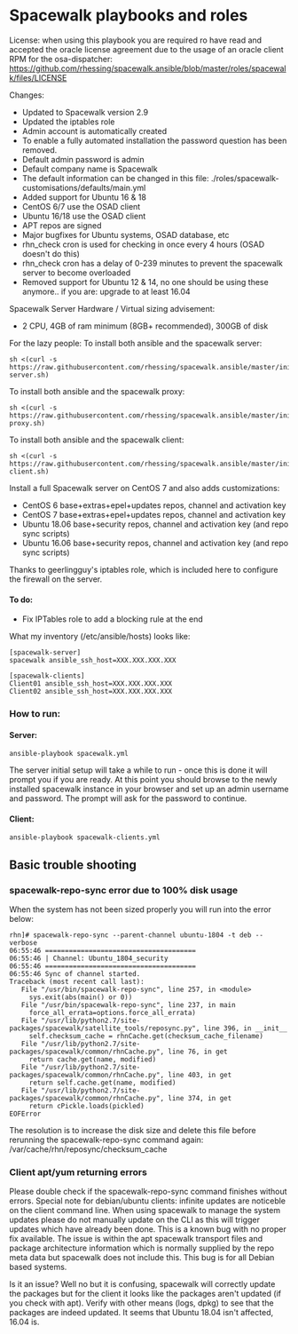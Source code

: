 Spacewalk playbooks and roles
==============

License: when using this playbook you are required ro have read and accepted the oracle license agreement due to the usage of an oracle client RPM for the osa-dispatcher: https://github.com/rhessing/spacewalk.ansible/blob/master/roles/spacewalk/files/LICENSE

Changes:
- Updated to Spacewalk version 2.9
- Updated the iptables role
- Admin account is automatically created
- To enable a fully automated installation the password question has been removed.
- Default admin password is admin
- Default company name is Spacewalk
- The default information can be changed in this file: ./roles/spacewalk-customisations/defaults/main.yml
- Added support for Ubuntu 16 & 18
- CentOS 6/7 use the OSAD client
- Ubuntu 16/18 use the OSAD client
- APT repos are signed
- Major bugfixes for Ubuntu systems, OSAD database, etc
- rhn_check cron is used for checking in once every 4 hours (OSAD doesn't do this)
- rhn_check cron has a delay of 0-239 minutes to prevent the spacewalk server to become overloaded
- Removed support for Ubuntu 12 & 14, no one should be using these anymore.. if you are: upgrade to at least 16.04

Spacewalk Server Hardware / Virtual sizing advisement:
- 2 CPU, 4GB of ram minimum (8GB+ recommended), 300GB of disk 



For the lazy people: 
To install both ansible and the spacewalk server:
```
sh <(curl -s https://raw.githubusercontent.com/rhessing/spacewalk.ansible/master/init-server.sh)
```

To install both ansible and the spacewalk proxy:
```
sh <(curl -s https://raw.githubusercontent.com/rhessing/spacewalk.ansible/master/init-proxy.sh)
```

To install both ansible and the spacewalk client:
```
sh <(curl -s https://raw.githubusercontent.com/rhessing/spacewalk.ansible/master/init-client.sh)
```

Install a full Spacewalk server on CentOS 7 and also adds customizations:
- CentOS 6 base+extras+epel+updates repos, channel and activation key 
- CentOS 7 base+extras+epel+updates repos, channel and activation key
- Ubuntu 18.06 base+security repos, channel and activation key (and repo sync scripts)
- Ubuntu 16.06 base+security repos, channel and activation key (and repo sync scripts)

Thanks to geerlingguy's iptables role, which is included here to configure the firewall on the server.

#### To do:
- Fix IPTables role to add a blocking rule at the end




What my inventory (/etc/ansible/hosts) looks like:

```
[spacewalk-server]
spacewalk ansible_ssh_host=XXX.XXX.XXX.XXX

[spacewalk-clients]
Client01 ansible_ssh_host=XXX.XXX.XXX.XXX
Client02 ansible_ssh_host=XXX.XXX.XXX.XXX
```

### How to run:
#### Server:
```
ansible-playbook spacewalk.yml
```

The server initial setup will take a while to run - once this is done it will prompt you if you are ready.
At this point you should browse to the newly installed spacewalk instance in your browser and set up an admin username and password.
The prompt will ask for the password to continue.

#### Client:
```
ansible-playbook spacewalk-clients.yml
```

## Basic trouble shooting

### spacewalk-repo-sync error due to 100% disk usage
When the system has not been sized properly you will run into the error below:
```
rhn]# spacewalk-repo-sync --parent-channel ubuntu-1804 -t deb --verbose
06:55:46 ======================================
06:55:46 | Channel: Ubuntu_1804_security
06:55:46 ======================================
06:55:46 Sync of channel started.
Traceback (most recent call last):
   File "/usr/bin/spacewalk-repo-sync", line 257, in <module>
     sys.exit(abs(main() or 0))
   File "/usr/bin/spacewalk-repo-sync", line 237, in main
     force_all_errata=options.force_all_errata)
   File "/usr/lib/python2.7/site-packages/spacewalk/satellite_tools/reposync.py", line 396, in __init__
     self.checksum_cache = rhnCache.get(checksum_cache_filename)
   File "/usr/lib/python2.7/site-packages/spacewalk/common/rhnCache.py", line 76, in get
     return cache.get(name, modified)
   File "/usr/lib/python2.7/site-packages/spacewalk/common/rhnCache.py", line 403, in get
     return self.cache.get(name, modified)
   File "/usr/lib/python2.7/site-packages/spacewalk/common/rhnCache.py", line 374, in get
     return cPickle.loads(pickled)
EOFError
```

The resolution is to increase the disk size and delete this file before rerunning the spacewalk-repo-sync command again:
/var/cache/rhn/reposync/checksum_cache

### Client apt/yum returning errors
Please double check if the spacewalk-repo-sync command finishes without errors. Special note for debian/ubuntu clients: infinite updates are noticeble on the client command line. When using spacewalk to manage the system updates please do not manually update on the CLI as this will trigger updates which have already been done. This is a known bug with no proper fix available. The issue is within the apt spacewalk transport files and package architecture information which is normally supplied by the repo meta data but spacewalk does not include this. This bug is for all Debian based systems.

Is it an issue? Well no but it is confusing, spacewalk will correctly update the packages but for the client it looks like the packages aren't updated (if you check with apt). Verify with other means (logs, dpkg) to see that the packages are indeed updated. It seems that Ubuntu 18.04 isn't affected, 16.04 is.
